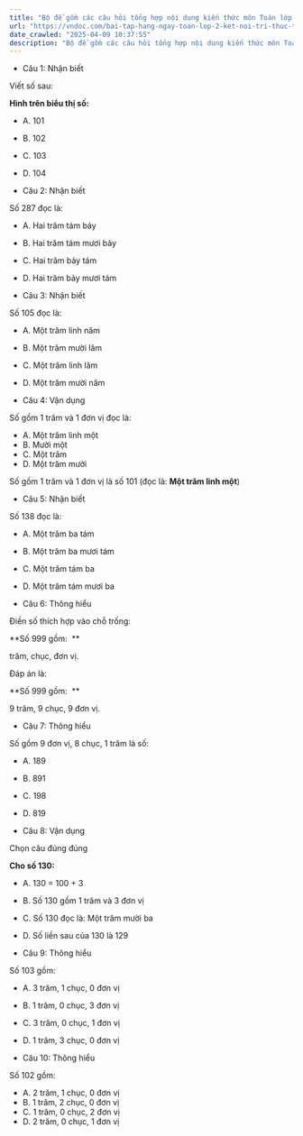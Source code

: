 ```yaml
---
title: "Bộ đề gồm các câu hỏi tổng hợp nội dung kiến thức môn Toán lớp 2 đã học ở Tuần 25 trong chương trình Toán lớp 2 Tập 2 Kết nối tri thức, giúp các em ôn tập và luyện giải các dạng bài tập Toán lớp 2. Mời các em cùng luyện tập."
url: "https://vndoc.com/bai-tap-hang-ngay-toan-lop-2-ket-noi-tri-thuc-tuan-25-thu-4-338135"
date_crawled: "2025-04-09 10:37:55"
description: "Bộ đề gồm các câu hỏi tổng hợp nội dung kiến thức môn Toán lớp 2 đã học ở Tuần 25 trong chương trình Toán lớp 2 Tập 2 Kết nối tri thức, giúp các em ôn tập và luyện giải các dạng bài tập Toán lớp 2. Mời các em cùng luyện tập."
---
```


* Câu 1:  Nhận biết

Viết số sau:

**Hình trên biểu thị số:**

  * A. 101 
  * B. 102 
  * C. 103 
  * D. 104 



* Câu 2:  Nhận biết

Số 287 đọc là:

  * A. Hai trăm tám bảy 
  * B. Hai trăm tám mươi bảy 
  * C. Hai trăm bảy tám 
  * D. Hai trăm bảy mươi tám 



* Câu 3:  Nhận biết

Số 105 đọc là:

  * A. Một trăm linh năm 
  * B. Một trăm mười lăm 
  * C. Một trăm linh lăm 
  * D. Một trăm mười năm 



* Câu 4:  Vận dụng

Số gồm 1 trăm và 1 đơn vị đọc là:

  * A. Một trăm linh một 
  * B. Mười một 
  * C. Một trăm 
  * D. Một trăm mười 



Số gồm 1 trăm và 1 đơn vị là số 101 (đọc là: **Một trăm linh một**)

* Câu 5:  Nhận biết

Số 138 đọc là:

  * A. Một trăm ba tám 
  * B. Một trăm ba mươi tám 
  * C. Một trăm tám ba 
  * D. Một trăm tám mươi ba 



* Câu 6:  Thông hiểu

Điền số thích hợp vào chỗ trống:

**Số 999 gồm:  **

trăm,  chục,  đơn vị.

Đáp án là:

**Số 999 gồm:  **

9 trăm, 9 chục, 9 đơn vị.

* Câu 7:  Thông hiểu

Số gồm 9 đơn vị, 8 chục, 1 trăm là số:

  * A. 189 
  * B. 891 
  * C. 198 
  * D. 819 



* Câu 8:  Vận dụng

Chọn câu đúng đúng

**Cho số 130:**

  * A. 130 = 100 + 3 
  * B. Số 130 gồm 1 trăm và 3 đơn vị 
  * C. Số 130 đọc là: Một trăm mười ba 
  * D. Số liền sau của 130 là 129 



* Câu 9:  Thông hiểu

Số 103 gồm:

  * A. 3 trăm, 1 chục, 0 đơn vị 
  * B. 1 trăm, 0 chục, 3 đơn vị 
  * C. 3 trăm, 0 chục, 1 đơn vị 
  * D. 1 trăm, 3 chục, 0 đơn vị 



* Câu 10:  Thông hiểu

Số 102 gồm:

  * A. 2 trăm, 1 chục, 0 đơn vị 
  * B. 1 trăm, 2 chục, 0 đơn vị 
  * C. 1 trăm, 0 chục, 2 đơn vị 
  * D. 2 trăm, 0 chục, 1 đơn vị 



